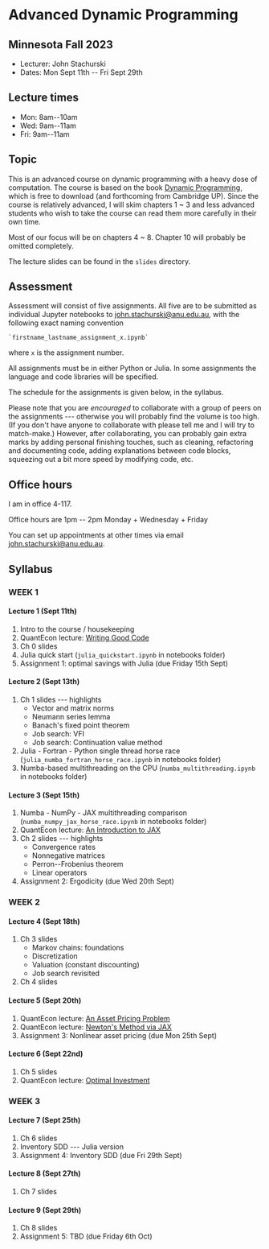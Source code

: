 # Advanced Dynamic Programming 

## Minnesota Fall 2023

* Lecturer: John Stachurski
* Dates: Mon Sept 11th -- Fri Sept 29th 


## Lecture times

* Mon: 8am--10am
* Wed: 9am--11am
* Fri: 9am--11am


## Topic

This is an advanced course on dynamic programming with a heavy dose of
computation.  The course is based on the book [Dynamic Programming](https://dp.quantecon.org/), which is free to download (and
forthcoming from Cambridge UP). Since the course is relatively advanced, I will
skim chapters 1 ~ 3 and less advanced students who wish to take the
course can read them more carefully in their own time.

Most of our focus will be on chapters 4 ~ 8.  Chapter 10 will probably be
omitted completely.

The lecture slides can be found in the `slides` directory.




## Assessment

Assessment will consist of five assignments.  All five are to be submitted as
individual Jupyter notebooks to <john.stachurski@anu.edu.au>, with the following exact naming
convention

    `firstname_lastname_assignment_x.ipynb`

where `x` is the assignment number.

All assignments must be in either Python or Julia.  In some assignments the
language and code libraries will be specified.

The schedule for the assignments is given below, in the syllabus.

Please note that you are *encouraged* to collaborate with a group of peers on
the assignments --- otherwise you will probably find the volume is too high. (If
you don't have anyone to collaborate with please tell me and I will try to
match-make.) However, after collaborating, you can probably gain extra marks by
adding personal finishing touches, such as cleaning, refactoring and documenting
code, adding explanations between code blocks, squeezing out a bit more speed by
modifying code, etc.


## Office hours

I am in office 4-117.

Office hours are 1pm -- 2pm Monday + Wednesday + Friday

You can set up appointments at other times via email <john.stachurski@anu.edu.au>.

## Syllabus



### WEEK 1  

#### Lecture 1 (Sept 11th)

1. Intro to the course / housekeeping
1. QuantEcon lecture: [Writing Good Code](https://python-programming.quantecon.org/writing_good_code.html)
1. Ch 0 slides 
1. Julia quick start  (`julia_quickstart.ipynb` in notebooks folder)
1. Assignment 1: optimal savings with Julia (due Friday 15th Sept)


#### Lecture 2 (Sept 13th)

1. Ch 1 slides --- highlights
    * Vector and matrix norms
    * Neumann series lemma
    * Banach's fixed point theorem
    * Job search: VFI
    * Job search: Continuation value method
1. Julia - Fortran - Python single thread horse race (`julia_numba_fortran_horse_race.ipynb` in notebooks folder)
1. Numba-based multithreading on the CPU (`numba_multithreading.ipynb` in notebooks folder)


#### Lecture 3 (Sept 15th)

1. Numba - NumPy - JAX multithreading comparison (`numba_numpy_jax_horse_race.ipynb` in notebooks folder)
1. QuantEcon lecture: [An Introduction to JAX](https://jax.quantecon.org/jax_intro.html)
1. Ch 2 slides --- highlights
    * Convergence rates
    * Nonnegative matrices
    * Perron--Frobenius theorem
    * Linear operators
1. Assignment 2: Ergodicity  (due Wed 20th Sept)






###   WEEK 2  


#### Lecture 4 (Sept 18th)

1. Ch 3 slides 
    * Markov chains: foundations
    * Discretization
    * Valuation (constant discounting)
    * Job search revisited
1. Ch 4 slides 
    

#### Lecture 5 (Sept 20th)

1. QuantEcon lecture: [An Asset Pricing Problem](https://jax.quantecon.org/markov_asset.html)
1. QuantEcon lecture: [Newton's Method via JAX](https://jax.quantecon.org/newtons_method.html)
1. Assignment 3:  Nonlinear asset pricing (due Mon 25th Sept)


#### Lecture 6 (Sept 22nd)


1. Ch 5 slides
1. QuantEcon lecture:  [Optimal Investment](https://jax.quantecon.org/opt_invest.html)







###   WEEK 3  

#### Lecture 7  (Sept 25th)

1. Ch 6 slides
1. Inventory SDD --- Julia version
1. Assignment 4: Inventory SDD (due Fri 29th Sept)

#### Lecture 8  (Sept 27th)

1. Ch 7 slides

#### Lecture 9  (Sept 29th)

1. Ch 8 slides
1. Assignment 5: TBD (due Friday 6th Oct)


